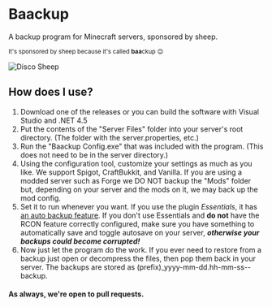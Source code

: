 # Baackup
A backup program for Minecraft servers, sponsored by sheep.

<sub>It's sponsored by sheep because it's called **baa**ckup :wink:</sub>


<img src="http://orig10.deviantart.net/8887/f/2013/346/f/1/disco_sheep_by_lockrikard-d6xo4oa.gif" alt="Disco Sheep" />


## How does I use?

1. Download one of the releases or you can build the software with Visual Studio and .NET 4.5
2. Put the contents of the "Server Files" folder into your server's root directory. (The folder with the server.properties, etc.)
3. Run the "Baackup Config.exe" that was included with the program. (This does not need to be in the server directory.)
4. Using the configuration tool, customize your settings as much as you like. We support Spigot, CraftBukkit, and Vanilla. If you are using a modded server such as Forge we DO NOT backup the "Mods" folder but, depending on your server and the mods on it, we may back up the mod config.
5. Set it to run whenever you want. If you use the plugin *Essentials*, it has [an auto backup feature](http://wiki.ess3.net/wiki/Backup). If you don't use Essentials and **do not** have the RCON feature correctly configured, make sure you have something to automatically save and toggle autosave on your server, ***otherwise your backups could become corrupted!***
6. Now just let the program do the work. If you ever need to restore from a backup just open or decompress the files, then pop them back in your server. The backups are stored as (prefix)_yyyy-mm-dd.hh-mm-ss--backup.

#### As always, we're open to pull requests.
